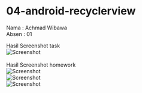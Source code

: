 # 04-android-recyclerview
Nama  : Achmad Wibawa</br>
Absen : 01</br>

Hasil Screenshot task </br>
![Screenshot](images/hasil.jpeg) </br></br>
Hasil Screenshot homework </br>
![Screenshot](images/hasil2.jpeg) </br>
![Screenshot](images/hasil3.jpeg) </br>
![Screenshot](images/hasil4.jpeg) </br>
